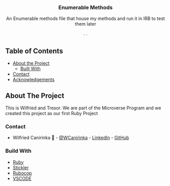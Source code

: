 <!-- PROJECT LOGO -->

<br />
<p align="center">
   <h3 align="center">Enumerable Methods</h3>

  <p align="center">
    An Enumerable methods file that house my methods and run it in IRB to test them later
    <br />    
    <br />
    ·
    ·    
  </p>
</p>

<!-- TABLE OF CONTENTS -->
## Table of Contents

* [About the Project](#about-the-project)
  * [Built With](#built-with)
* [Contact](#contact)
* [Acknowledgements](#acknowledgements)



<!-- ABOUT THE PROJECT -->
## About The Project

  This is Wilfried and Tresor. We are part of the Microverse Program and we created this project as our first Ruby Project

### Contact
* Wilfried Canirinka :man: - [@WCanirinka](https://twitter.com/WCanirinka)  - [LinkedIn](https://www.linkedin.com/in/wilfried-canirinka-884ab0b6/) - [GitHub](https://github.com/WCanirinka)

### Build With

* [Ruby]()
* [Stickler]()
* [Rubocop]()
* [VSCODE]()